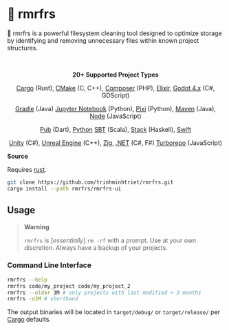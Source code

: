 # 🧹 rmrfrs

🧹 rmrfrs is a powerful filesystem cleaning tool designed to optimize storage by identifying and removing unnecessary files within known project structures.

<br />

<p align="center">
    <strong>20+ Supported Project Types</strong>
</p>

<p align="center">
<a href="https://doc.rust-lang.org/cargo/">Cargo</a> (Rust),
<a href="https://cmake.org">CMake</a> (C, C++),
<a href="https://getcomposer.org/">Composer</a> (PHP),
<a href="https://elixir-lang.org/">Elixir</a>,
<a href="https://godotengine.org/">Godot 4.x</a> (C#, GDScript)
</p>
<p align="center">
<a href="https://gradle.com/">Gradle</a> (Java)
<a href="https://jupyter.org/">Jupyter Notebook</a> (Python),
<a href="https://pixi.sh/">Pixi</a> (Python),
<a href="https://maven.apache.org/">Maven</a> (Java),
<a href="https://nodejs.org/">Node</a> (JavaScript)
</p>
<p align="center">
<a href="https://dart.dev/">Pub</a> (Dart),
<a href="https://www.python.org/">Python</a>
<a href="https://www.scala-sbt.org/">SBT</a> (Scala),
<a href="https://docs.haskellstack.org/">Stack</a> (Haskell),
<a href="https://swift.org/">Swift</a>
</p>
<p align="center">
<a href="https://unity.com/">Unity</a> (C#),
<a href="https://www.unrealengine.com/">Unreal Engine</a> (C++),
<a href="https://ziglang.org/">Zig</a>,
<a href="https://dotnet.microsoft.com/">.NET</a> (C#, F#)
<a href="https://turbo.build/repo">Turborepo</a> (JavaScript)
</p>

**Source**

Requires [rust](https://www.rust-lang.org/tools/install).

```sh
git clone https://github.com/trinhminhtriet/rmrfrs.git
cargo install --path rmrfrs/rmrfrs-ui
```

## Usage

> **Warning**
>
> `rmrfrs` is [_essentially_] `rm -rf` with a prompt. Use at your own discretion. Always have a backup of your projects.

### Command Line Interface

```sh
rmrfrs --help
rmrfrs code/my_project code/my_project_2
rmrfrs --older 3M # only projects with last modified > 3 months
rmrfrs -o3M # shorthand
```

The output binaries will be located in `target/debug/` or `target/release/` per [Cargo](https://doc.rust-lang.org/cargo/index.html) defaults.
